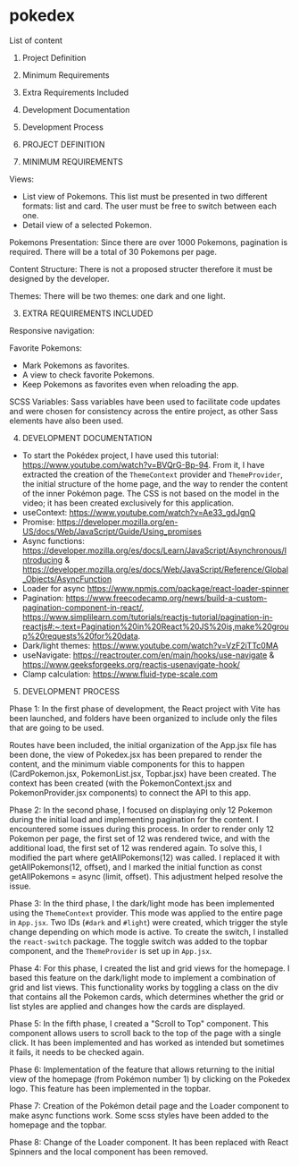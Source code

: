 # pokedex

List of content

1. Project Definition
2. Minimum Requirements
3. Extra Requirements Included
4. Development Documentation
5. Development Process


1. PROJECT DEFINITION

2. MINIMUM REQUIREMENTS

Views: 
- List view of Pokemons. This list must be presented in two different formats: list and card. The user must be free to switch between each one.
- Detail view of a selected Pokemon.

Pokemons Presentation:
Since there are over 1000 Pokemons, pagination is required. There will be a total of 30 Pokemons per page.

Content Structure:
There is not a proposed structer therefore it must be designed by the developer.

Themes:
There will be two themes: one dark and one light.



3. EXTRA REQUIREMENTS INCLUDED

Responsive navigation:

Favorite Pokemons:
- Mark Pokemons as favorites.
- A view to check favorite Pokemons.
- Keep Pokemons as favorites even when reloading the app.

SCSS Variables: Sass variables have been used to facilitate code updates and were chosen for consistency across the entire project, as other Sass elements have also been used.


4. DEVELOPMENT DOCUMENTATION

- To start the Pokédex project, I have used this tutorial: https://www.youtube.com/watch?v=BVQrG-Bp-94. From it, I have extracted the creation of the `ThemeContext` provider and `ThemeProvider`, the initial structure of the home page, and the way to render the content of the inner Pokémon page. The CSS is not based on the model in the video; it has been created exclusively for this application.
- useContext: https://www.youtube.com/watch?v=Ae33_gdJgnQ
- Promise: https://developer.mozilla.org/en-US/docs/Web/JavaScript/Guide/Using_promises
- Async functions: https://developer.mozilla.org/es/docs/Learn/JavaScript/Asynchronous/Introducing
& https://developer.mozilla.org/es/docs/Web/JavaScript/Reference/Global_Objects/AsyncFunction 
- Loader for async https://www.npmjs.com/package/react-loader-spinner
- Pagination: https://www.freecodecamp.org/news/build-a-custom-pagination-component-in-react/, https://www.simplilearn.com/tutorials/reactjs-tutorial/pagination-in-reactjs#:~:text=Pagination%20in%20React%20JS%20is,make%20group%20requests%20for%20data.
- Dark/light themes: https://www.youtube.com/watch?v=VzF2iTTc0MA
- useNavigate: https://reactrouter.com/en/main/hooks/use-navigate & https://www.geeksforgeeks.org/reactjs-usenavigate-hook/
- Clamp calculation: https://www.fluid-type-scale.com

5. DEVELOPMENT PROCESS

Phase 1:
In the first phase of development, the React project with Vite has been launched, and folders have been organized to include only the files that are going to be used.

Routes have been included, the initial organization of the App.jsx file has been done, the view of Pokedex.jsx has been prepared to render the content, and the minimum viable components for this to happen (CardPokemon.jsx, PokemonList.jsx, Topbar.jsx) have been created. The context has been created (with the PokemonContext.jsx and PokemonProvider.jsx components) to connect the API to this app.


Phase 2:
In the second phase, I focused on displaying only 12 Pokemon during the initial load and implementing pagination for the content.
I encountered some issues during this process. In order to render only 12 Pokemon per page, the first set of 12 was rendered twice, and with the additional load, the first set of 12 was rendered again. To solve this, I modified the part where getAllPokemons(12) was called. I replaced it with getAllPokemons(12, offset), and I marked the initial function as const getAllPokemons = async (limit, offset). This adjustment helped resolve the issue.


Phase 3: 
In the third phase, I the dark/light mode has been implemented using the `ThemeContext` provider. This mode was applied to the entire page in `App.jsx`. Two IDs (`#dark` and `#light`) were created, which trigger the style change depending on which mode is active. To create the switch, I installed the `react-switch` package.
The toggle switch was added to the topbar component, and the `ThemeProvider` is set up in `App.jsx`.


Phase 4:
For this phase, I created the list and grid views for the homepage. I based this feature on the dark/light mode to implement a combination of grid and list views. This functionality works by toggling a class on the div that contains all the Pokemon cards, which determines whether the grid or list styles are applied and changes how the cards are displayed.


Phase 5:
In the fifth phase, I created a "Scroll to Top" component. This component allows users to scroll back to the top of the page with a single click. It has been implemented and has worked as intended but sometimes it fails, it needs to be checked again.


Phase 6:
Implementation of the feature that allows returning to the initial view of the homepage (from Pokémon number 1) by clicking on the Pokedex logo. This feature has been implemented in the topbar.


Phase 7:
Creation of the Pokémon detail page and the Loader component to make async functions work. Some scss styles have been added to the homepage and the topbar.

Phase 8:
Change of the Loader component. It has been replaced with React Spinners and the local component has been removed.



